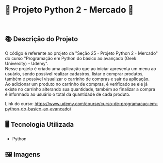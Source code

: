 # 🐍 Projeto Python 2 - Mercado 🚀
<br>

## 📚 Descrição do Projeto
O código é referente ao projeto da "Seção 25 - Projeto Python 2 - Mercado" do curso "Programação em Python do básico ao avançado (Geek University) - Udemy".
<br>Nesse projeto é criado uma aplicação que ao iniciar apresenta um menu ao usuário, sendo possivel realizar cadastros, listar e comprar produtos, também é possivel visualizar o carrinho de compras e sair da aplicação.
<br>Ao adicionar um produto no carrinho de compras, é verificado se ele já existe no carrinho alterando sua quantidade, também ao finalizar a compra é informado ao usuário o total da quantidade de cada produto.

Link do curso: https://www.udemy.com/course/curso-de-programacao-em-python-do-basico-ao-avancado/


## 🖥️ Tecnologia Utilizada
- Python

## 🖼️ Imagens
